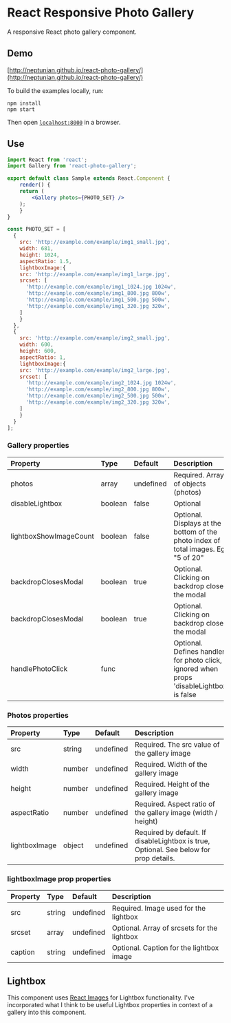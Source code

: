 # React Responsive Photo Gallery
A responsive React photo gallery component.

## Demo

[http://neptunian.github.io/react-photo-gallery/](http://neptunian.github.io/react-photo-gallery/)

To build the examples locally, run:

```
npm install
npm start
```

Then open [`localhost:8000`](http://localhost:8000) in a browser.

## Use

```jsx
import React from 'react';
import Gallery from 'react-photo-gallery';

export default class Sample extends React.Component {
    render() {
	return (
	    <Gallery photos={PHOTO_SET} />
	);
    }
}

const PHOTO_SET = [
  {
    src: 'http://example.com/example/img1_small.jpg',
    width: 681,
    height: 1024,
    aspectRatio: 1.5,
    lightboxImage:{
	src: 'http://example.com/example/img1_large.jpg',
	srcset: [
	  'http://example.com/example/img1_1024.jpg 1024w',
	  'http://example.com/example/img1_800.jpg 800w',
	  'http://example.com/example/img1_500.jpg 500w',
	  'http://example.com/example/img1_320.jpg 320w',
	]
    }
  },
  {
    src: 'http://example.com/example/img2_small.jpg',
    width: 600,
    height: 600,
    aspectRatio: 1,
    lightboxImage:{
	src: 'http://example.com/example/img2_large.jpg',
	srcset: [
	  'http://example.com/example/img2_1024.jpg 1024w',
	  'http://example.com/example/img2_800.jpg 800w',
	  'http://example.com/example/img2_500.jpg 500w',
	  'http://example.com/example/img2_320.jpg 320w',
	]
    }
  }
];

```

### Gallery properties

Property        |       Type            |       Default         |       Description
:-----------------------|:--------------|:--------------|:--------------------------------
photos | array  | undefined  | Required. Array of objects (photos)
disableLightbox | boolean  | false  | Optional
lightboxShowImageCount | boolean | false | Optional.  Displays at the bottom of the photo index of total images. Eg. "5 of 20"
backdropClosesModal | boolean | true | Optional. Clicking on backdrop closes the modal
backdropClosesModal | boolean | true | Optional. Clicking on backdrop closes the modal
handlePhotoClick | func |  | Optional. Defines handler for photo click, ignored when props 'disableLightbox' is false

### Photos properties

Property        |       Type            |       Default         |       Description
:-----------------------|:--------------|:--------------|:--------------------------------
src     |       string    |       undefined    |       Required. The src value of the gallery image
width | number  | undefined  | Required. Width of the gallery image
height  | number  | undefined | Required. Height of the gallery image
aspectRatio | number | undefined | Required. Aspect ratio of the gallery image (width / height)
lightboxImage | object | undefined | Required by default.  If disableLightbox is true, Optional. See below for prop details.

### lightboxImage prop properties

Property        |       Type            |       Default         |       Description
:-----------------------|:--------------|:--------------|:--------------------------------
src     |       string    |       undefined    |       Required. Image used for the lightbox
srcset     |       array    |       undefined    |       Optional.  Array of srcsets for the lightbox
caption     |       string    |       undefined    |       Optional.  Caption for the lightbox image

## Lightbox
This component uses [React Images](https://github.com/jossmac/react-images) for Lightbox functionality.  I've incorporated what I think to be useful Lightbox properties in context of a gallery into this component.
